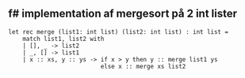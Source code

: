 ## f# implementation af mergesort på 2 int lister

    let rec merge (list1: int list) (list2: int list) : int list =
        match list1, list2 with
        | [], _ -> list2
        | _, [] -> list1
        | x :: xs, y :: ys -> if x > y then y :: merge list1 ys
                              else x :: merge xs list2
